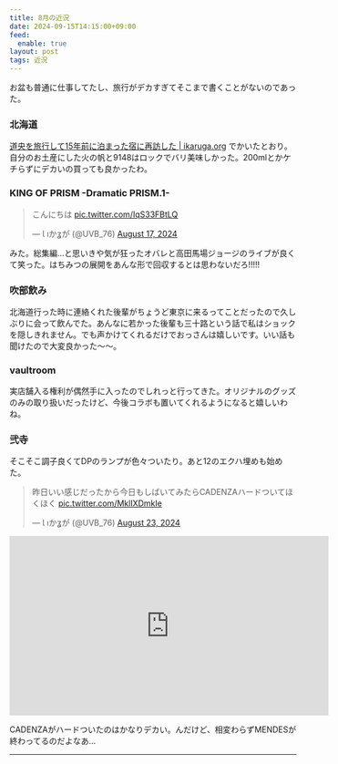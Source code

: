 ```yaml
---
title: 8月の近況
date: 2024-09-15T14:15:00+09:00
feed:
  enable: true
layout: post
tags: 近況
---
```


お盆も普通に仕事してたし、旅行がデカすぎてそこまで書くことがないのであった。

### 北海道

[道央を旅行して15年前に泊まった宿に再訪した | ikaruga.org](https://ikaruga.org/2024/09/05/%E5%8C%97%E6%B5%B7%E9%81%93/) でかいたとおり。自分のお土産にした火の帆と9148はロックでバリ美味しかった。200mlとかケチらずにデカいの買っても良かったわ。

### KING OF PRISM -Dramatic PRISM.1-

<blockquote class="twitter-tweet"><p lang="ja" dir="ltr">こんにちは <a href="https://t.co/IqS33FBtLQ">pic.twitter.com/IqS33FBtLQ</a></p>&mdash; Ɩ ıかʓが (@UVB_76) <a href="https://twitter.com/UVB_76/status/1824648438329512280?ref_src=twsrc%5Etfw">August 17, 2024</a></blockquote> <script async src="https://platform.twitter.com/widgets.js" charset="utf-8"></script>


みた。総集編...と思いきや気が狂ったオバレと高田馬場ジョージのライブが良くて笑った。はちみつの展開をあんな形で回収するとは思わないだろ!!!!!

### 吹部飲み

北海道行った時に連絡くれた後輩がちょうど東京に来るってことだったので久しぶりに会って飲んでた。あんなに若かった後輩も三十路という話で私はショックを隠しきれません。でも声かけてくれるだけでおっさんは嬉しいです。いい話も聞けたので大変良かった〜〜。

### vaultroom

実店舗入る権利が偶然手に入ったのでしれっと行ってきた。オリジナルのグッズのみの取り扱いだったけど、今後コラボも置いてくれるようになると嬉しいわね。

### 弐寺

そこそこ調子良くてDPのランプが色々ついたり。あと12のエクハ埋めも始めた。

<blockquote class="twitter-tweet"><p lang="ja" dir="ltr">昨日いい感じだったから今日もしばいてみたらCADENZAハードついてほくほく <a href="https://t.co/MklIXDmkIe">pic.twitter.com/MklIXDmkIe</a></p>&mdash; Ɩ ıかʓが (@UVB_76) <a href="https://twitter.com/UVB_76/status/1826981539747618876?ref_src=twsrc%5Etfw">August 23, 2024</a></blockquote> <script async src="https://platform.twitter.com/widgets.js" charset="utf-8"></script>

<iframe width="560" height="315" src="https://www.youtube.com/embed/f1jNqa0LeCo?si=8bXMCtEOwsJSFkTS" title="YouTube video player" frameborder="0" allow="accelerometer; autoplay; clipboard-write; encrypted-media; gyroscope; picture-in-picture; web-share" referrerpolicy="strict-origin-when-cross-origin" allowfullscreen></iframe>

CADENZAがハードついたのはかなりデカい。んだけど、相変わらずMENDESが終わってるのだよなあ...

--------
